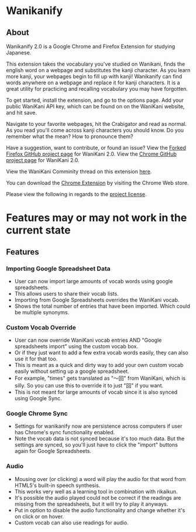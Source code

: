 # Wanikanify

## About

Wanikanify 2.0 is a Google Chrome and Firefox Extension for studying Japanese.

This extension takes the vocabulary you've studied on Wanikani, finds the english word on a webpage and substitutes the kanji character. As you learn more kanji, your webpages begin to fill up with kanji! Wanikanify can find words anywhere on a webpage and replace it for kanji characters. It is a great utility for practicing and recalling vocabulary you may have forgotten.

To get started, install the extension, and go to the options page. Add your public WaniKani API key, which can be found on on the WaniKani website, and hit save.

Navigate to your favorite webpages, hit the Crabigator and read as normal. As you read you'll come across kanji characters you should know. Do you remember what the mean? How to pronounce them?

Have a suggestion, want to contribute, or found an issue?
View the [Forked Firefox GitHub project page](https://github.com/Dorgengoa/WaniKanify-2.0) for WaniKani 2.0.
View the [Chrome GitHub project page](https://github.com/ThePieMonster/WaniKanify-2.0) for WaniKani 2.0.

View the WaniKani Comminity thread on this extension [here](https://community.wanikani.com/t/wanikanify-20-chrome-extension).

You can download the [Chrome Extension](https://chrome.google.com/webstore/detail/wanikanify-20/mgnblnbdmneollbncamkogcpgpjgekpf) by visiting the Chrome Web store.

Please view the following in regards to the [project license](https://github.com/ThePieMonster/WaniKanify-2.0/issues/10).

# Features may or may not work in the current state

## Features
### Importing Google Spreadsheet Data
- User can now import large amounts of vocab words using google spreadsheets.
- This allows users to share their vocab lists.
- Importing from Google Spreadsheets overrides the WaniKani vocab.
- Shows the total number of entries that have been imported. Which could be multiple synonyms.

### Custom Vocab Override
- User can now override WaniKani vocab entries AND "Google spreadsheets import" using the custom vocab box.
- Or if they just want to add a few extra vocab words easily, they can also use it for that too.
- This is meant as a quick and dirty way to add your own custom vocab easily without setting up a google spreadsheet.
- For example, "times" gets translated as "〜回" from WaniKani, which is silly. So you can use this to override it to just "回" if you want.
- This is not meant for large amounts of vocab since it is also synced using Google Sync.

### Google Chrome Sync
- Settings for wanikanify now are persistence across computers if user has Chrome's sync functionality enabled.
- Note the vocab data is not synced because it's too much data. But the settings are synced, so you'll just have to click the "import" buttons again for Google Spreadsheets.

### Audio
- Mousing over (or clicking) a word will play the audio for that word from HTML5's built-in speech synthesis.
- This works very well as a learning tool in combination with rikaikun.
- It's possible the audio played could not be correct if the readings are missing from the spreadsheets, but it will try to play it anyways.
- Put in option to disable the audio functionality and change whether it's on click or on hover.
- Custom vocab can also use readings for audio.
